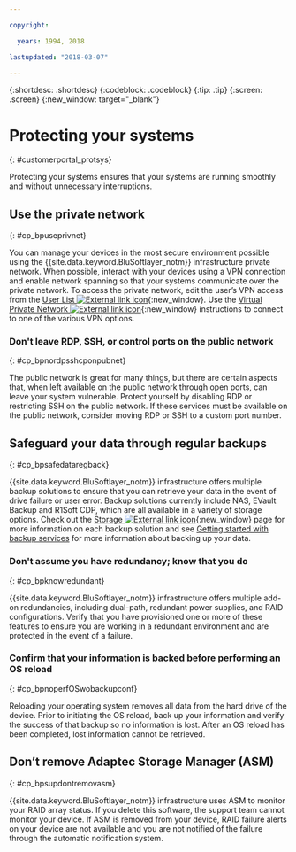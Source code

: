 ```yaml
---

copyright:

  years: 1994, 2018

lastupdated: "2018-03-07"

---
```


{:shortdesc: .shortdesc}
{:codeblock: .codeblock}
{:tip: .tip}
{:screen: .screen}
{:new_window: target="_blank"}


# Protecting your systems
{: #customerportal_protsys}

Protecting your systems ensures that your systems are running smoothly and without unnecessary interruptions.

## Use the private network
{: #cp_bpuseprivnet}

You can manage your devices in the most secure environment possible using the  {{site.data.keyword.BluSoftlayer_notm}} infrastructure private network. When possible, interact with your devices using a VPN connection and enable network spanning so that your systems communicate over the private network. To access the private network, edit the user’s VPN access from the [User List ![External link icon](../icons/launch-glyph.svg)](https://control.softlayer.com/account/user/list){:new_window}. Use the [Virtual Private Network ![External link icon](../icons/launch-glyph.svg)](http://www.softlayer.com/vpn-access){:new_window} instructions to connect to one of the various VPN options.

### Don't leave RDP, SSH, or control ports on the public network
{: #cp_bpnordpsshcponpubnet}

The public network is great for many things, but there are certain aspects that, when left available on the public network through open ports, can leave your system vulnerable. Protect yourself by disabling RDP or restricting SSH on the public network. If these services must be available on the public network, consider moving RDP or SSH to a custom port number.

## Safeguard your data through regular backups
{: #cp_bpsafedataregback}

{{site.data.keyword.BluSoftlayer_notm}} infrastructure offers multiple backup solutions to ensure that you can retrieve your data in the event of drive failure or user error. Backup solutions currently include NAS, EVault Backup and R1Soft CDP, which are all available in a variety of storage options. Check out the [Storage ![External link icon](../icons/launch-glyph.svg)](http://www.softlayer.com/services/storagelayer/){:new_window} page for more information on each backup solution and see [Getting started with backup services](/docs/infrastructure/Backup/index.html) for more information about backing up your data.

### Don't assume you have redundancy; know that you do
{: #cp_bpknowredundant}

{{site.data.keyword.BluSoftlayer_notm}} infrastructure offers multiple add-on redundancies, including dual-path, redundant power supplies, and RAID configurations. Verify that you have provisioned one or more of these features to ensure you are working in a redundant environment and are protected in the event of a failure.

### Confirm that your information is backed before performing an OS reload
{: #cp_bpnoperfOSwobackupconf}

Reloading your operating system removes all data from the hard drive of the device. Prior to initiating the OS reload, back up your information and verify the success of that backup so no information is lost. After an OS reload has been completed, lost information cannot be retrieved.

## Don’t remove Adaptec Storage Manager (ASM)
{: #cp_bpsupdontremovasm}

 {{site.data.keyword.BluSoftlayer_notm}} infrastructure uses ASM to monitor your RAID array status. If you delete this software, the support team cannot monitor your device. If ASM is removed from your device, RAID failure alerts on your device are not available and you are not notified of the failure through the automatic notification system.
